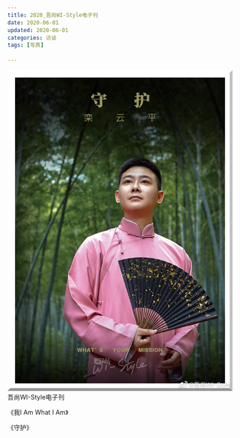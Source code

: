 ```yaml
---
title: 2020_吾尚WI-Style电子刊
date: 2020-06-01
updated: 2020-06-01
categories: 访谈
tags: [写真]

---
```


![](https://raw.githubusercontent.com/rhenginium/image/main/img-161664579330508eda69.jpg)吾尚WI-Style电子刊

《我I Am What I Am》

《守护》